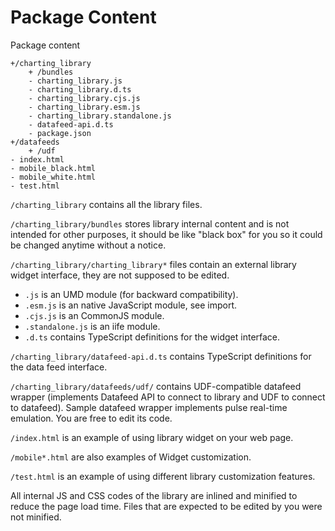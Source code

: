 # Package Content

Package content

    +/charting_library
        + /bundles
        - charting_library.js
        - charting_library.d.ts
        - charting_library.cjs.js
        - charting_library.esm.js
        - charting_library.standalone.js
        - datafeed-api.d.ts
        - package.json
    +/datafeeds
        + /udf
    - index.html
    - mobile_black.html
    - mobile_white.html
    - test.html

`/charting_library` contains all the library files.

`/charting_library/bundles` stores library internal content and is not intended for other purposes, it should be like "black box" for you so it could be changed anytime without a notice.

`/charting_library/charting_library*` files contain an external library widget interface, they are not supposed to be edited.

+ `.js` is an UMD module (for backward compatibility).
+ `.esm.js` is an native JavaScript module, see import.
+ `.cjs.js` is an CommonJS module.
+ `.standalone.js` is an iife module.
+ `.d.ts` contains TypeScript definitions for the widget interface.

`/charting_library/datafeed-api.d.ts` contains TypeScript definitions for the data feed interface.

`/charting_library/datafeeds/udf/` contains UDF-compatible datafeed wrapper (implements Datafeed API to connect to library and UDF to connect to datafeed). Sample datafeed wrapper implements pulse real-time emulation. You are free to edit its code.

`/index.html` is an example of using library widget on your web page.

`/mobile*.html` are also examples of Widget customization.

`/test.html` is an example of using different library customization features.

All internal JS and CSS codes of the library are inlined and minified to reduce the page load time. Files that are expected to be edited by you were not minified.
